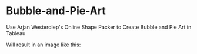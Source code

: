 # Bubble-and-Pie-Art
Use Arjan Westerdiep's Online Shape Packer to Create Bubble and Pie Art in Tableau

Will result in an image like this:



